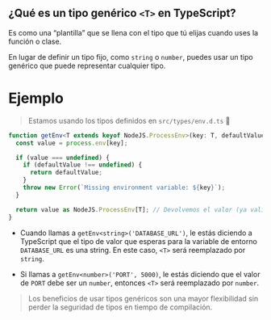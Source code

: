 
## ¿Qué es un tipo genérico `<T>` en TypeScript?

Es como una “plantilla” que se llena con el tipo que tú elijas cuando uses la función o clase.

En lugar de definir un tipo fijo, como `string` o `number`, puedes usar un tipo genérico que puede representar cualquier tipo.

# Ejemplo
> Estamos usando los tipos definidos en `src/types/env.d.ts` 📍
```ts
function getEnv<T extends keyof NodeJS.ProcessEnv>(key: T, defaultValue?: NodeJS.ProcessEnv[T]): NodeJS.ProcessEnv[T] {
  const value = process.env[key];

  if (value === undefined) {
    if (defaultValue !== undefined) {
      return defaultValue;
    }
    throw new Error(`Missing environment variable: ${key}`);
  }

  return value as NodeJS.ProcessEnv[T]; // Devolvemos el valor (ya validado como tipo T)
}
```

- Cuando llamas a `getEnv<string>('DATABASE_URL')`, le estás diciendo a TypeScript que el tipo de valor que esperas para la variable de entorno `DATABASE_URL` es una string. En este caso, `<T>` será reemplazado por `string`.


- Si llamas a `getEnv<number>('PORT', 5000)`, le estás diciendo que el valor de `PORT` debe ser un `number`, entonces `<T>` será reemplazado por `number`.

> Los beneficios de usar tipos genéricos son una mayor flexibilidad sin perder la seguridad de tipos en tiempo de compilación.